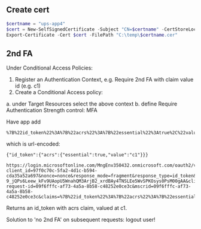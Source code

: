 ﻿## Create cert

```Powershell
$certname = "ups-app4"
$cert = New-SelfSignedCertificate -Subject "CN=$certname" -CertStoreLocation "Cert:\CurrentUser\My" -KeyExportPolicy Exportable -KeySpec Signature -KeyLength 2048 -KeyAlgorithm RSA -HashAlgorithm SHA256 -NotAfter (Get-Date).AddYears(1)
Export-Certificate -Cert $cert -FilePath "C:\temp\$certname.cer"  
```

## 2nd FA

Under Conditional Access Policies:

1. Register an Authentication Context, e.g. Require 2nd FA with claim value id (e.g. c1)
2. Create a Conditional Access policy:

a. under Target Resources select the above context
b. define Require Authentication Strength control: MFA

Have app add

```
%7B%22id_token%22%3A%7B%22acrs%22%3A%7B%22essential%22%3Atrue%2C%22value%22%3A%22c1%22%7D%7D%7D
```
which is url-encoded:
```
{"id_token":{"acrs":{"essential":true,"value":"c1"}}}

https://login.microsoftonline.com/MngEnv350432.onmicrosoft.com/oauth2/v2.0/authorize?client_id=97f0c70c-5fa2-4d1c-b594-cda35a52a697&nonce=nonce&response_mode=fragment&response_type=id_token&scope=openid+profile+email&sso_nonce=AwABEgEAAAADAOz_BQD0_7lVa8gXY3RnTntupZdpYG-9_jQPs6Leew_kFv9UAopU5WnahQM3ArjB2_xrdBAy4TNSLEe5WvSPKOsys0PsM00gAA&client-request-id=09f6fffc-af73-4a5a-8b58-c48252e0ce3c&mscrid=09f6fffc-af73-4a5a-8b58-c48252e0ce3c&claims=%7B%22id_token%22%3A%7B%22acrs%22%3A%7B%22essential%22%3Atrue%2C%22value%22%3A%22c1%22%7D%7D%7D
```

Returns an id_token with acrs claim, valued at c1.

Solution to 'no 2nd FA' on subsequent requests: logout user!
